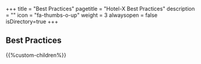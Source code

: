 +++
title = "Best Practices"
pagetitle = "Hotel-X Best Practices"
description = ""
icon = "fa-thumbs-o-up"
weight = 3
alwaysopen = false
isDirectory=true
+++

## Best Practices

{{%custom-children%}}